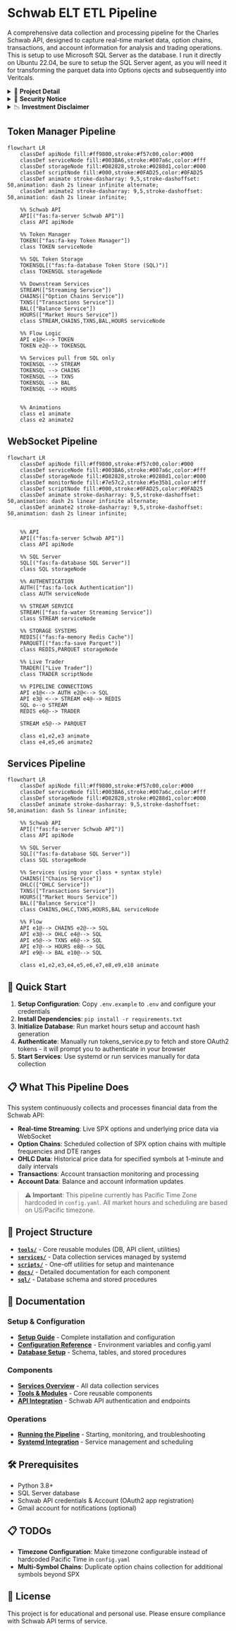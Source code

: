 # Schwab ELT ETL Pipeline

A comprehensive data collection and processing pipeline for the Charles Schwab API, designed to capture real-time market data, option chains, transactions, and account information for analysis and trading operations. This is setup to use Microsoft SQL Server as the database. I run it directly on Ubuntu 22.04, be sure to setup the SQL Server agent, as you will need it for transforming the parquet data into Options ojects and subsequently into Veritcals.

<details>
<summary>🧬 <strong>Project Detail</strong></summary>

- Authentication Service (tokens_service.py)
  - Handled independent of all other services
  - Access Token Every 30 minutes (set by Schwab)
  - Refresh Token Every 7 days (set by Schwab)
  - Token Management
    - OAuth2 Authentication
    - Automatic Access Token Refresh
    - Token Storage in SQL
- Config and Secrets
  - Config.yaml for application settings
  - .env for sensitive information (credentials, account numbers)
- Live Data Collection Services
  - Streaming Service - Use this for high frequency tick by tick data (schwab_stream.py)
    - Cached Live Prices in Redis
    - Piped Directly into Parquet files
    - Real-time symbol and options data
    - Underlying price data is also stored in redis and parquet
    - Automatic reconnection and count monitoring (schwab_stream_monitor.py, schwab_stream_controller.py)
    - Currently configured for 0 DTE SPX options
    - Symbols and Subscription details are configurable in config.yaml
  - Option Chains Service - Use this for snapshot pulls of live data
    - Multiple collection frequencies (1-min, 5-min, 30-min)
    - Various DTE ranges
    - SPX focused (expandable to other symbols)
- Historic Data Collection Services
  - OHLC Service - Use this for pulling historic price data
    - 1-minute and daily data
    - Configurable symbols (config.yaml)
    - Stored procedure for data processing and transformation
- Account Data Services
  - Transactions Service - Use this for monitoring account transactions
    - Raw JSON storage for complete audit trail in SQL (stores all transactions)
    - Structured data processing for vertical/spreads in SQL (stores identified verticals)
  - Balances Service - Use this for monitoring account balances
    - Daily balance and position updates
    - Stored in SQL for analysis
  - Market Hours Service - Use this for monitoring market hours
    - Updates market hours data in SQL
    - Provides foundation for other services' scheduling
</details>

<details>
<summary>🔐 <strong>Security Notice</strong></summary>

This system is designed for private use only. It is your sole responsibility to secure your data collection environment. At a minimum:

* **Do not expose any ports publicly.**
* Avoid direct remote access to this system from outside your local or VPN network.
* All services should be protected by firewall rules and run under restricted service accounts.
* Use `.env` files responsibly and never commit them to version control.
* Monitor your logs and token usage regularly for any unauthorized access.

> **This project assumes a hardened and secured deployment environment. Improper setup may expose sensitive account or trading data. Use at your own risk.**

</details>

<details>
<summary>📉 <strong>Investment Disclaimer</strong></summary>

This software is provided for educational and analytical purposes only. It is **not intended as financial advice or a trading recommendation**. Use of any data collected or strategies derived from this software is done solely at your own discretion and risk.

The author is not responsible for any financial losses, performance outcomes, or regulatory compliance issues arising from the use of this codebase.

</details>

## Token Manager Pipeline
```mermaid
flowchart LR
    classDef apiNode fill:#ff9800,stroke:#f57c00,color:#000
    classDef serviceNode fill:#003BA6,stroke:#007a6c,color:#fff
    classDef storageNode fill:#D82828,stroke:#0288d1,color:#000
    classDef scriptNode fill:#000,stroke:#0FAD25,color:#0FAD25
    classDef animate stroke-dasharray: 9,5,stroke-dashoffset: 50,animation: dash 2s linear infinite alternate;
    classDef animate2 stroke-dasharray: 9,5,stroke-dashoffset: 50,animation: dash 2s linear infinite;

    %% Schwab API
    API[("fas:fa-server Schwab API")]
    class API apiNode

    %% Token Manager
    TOKEN(["fas:fa-key Token Manager"])
    class TOKEN serviceNode

    %% SQL Token Storage
    TOKENSQL[("fas:fa-database Token Store (SQL)")]
    class TOKENSQL storageNode

    %% Downstream Services
    STREAM(["Streaming Service"])
    CHAINS(["Option Chains Service"])
    TXNS(["Transactions Service"])
    BAL(["Balance Service"])
    HOURS(["Market Hours Service"])
    class STREAM,CHAINS,TXNS,BAL,HOURS serviceNode

    %% Flow Logic
    API e1@<--> TOKEN
    TOKEN e2@--> TOKENSQL

    %% Services pull from SQL only
    TOKENSQL --> STREAM
    TOKENSQL --> CHAINS
    TOKENSQL --> TXNS
    TOKENSQL --> BAL
    TOKENSQL --> HOURS


    %% Animations
    class e1 animate
    class e2 animate2

```
## WebSocket Pipeline
```mermaid
flowchart LR
    classDef apiNode fill:#ff9800,stroke:#f57c00,color:#000
    classDef serviceNode fill:#003BA6,stroke:#007a6c,color:#fff
    classDef storageNode fill:#D82828,stroke:#0288d1,color:#000
    classDef monitorNode fill:#7e57c2,stroke:#5e35b1,color:#fff
    classDef scriptNode fill:#000,stroke:#0FAD25,color:#0FAD25
    classDef animate stroke-dasharray: 9,5,stroke-dashoffset: 50,animation: dash 2s linear infinite alternate;
    classDef animate2 stroke-dasharray: 9,5,stroke-dashoffset: 50,animation: dash 2s linear infinite;
    

    %% API
    API[("fas:fa-server Schwab API")]
    class API apiNode

    %% SQL Server
    SQL[("fas:fa-database SQL Server")]
    class SQL storageNode

    %% AUTHENTICATION
    AUTH(["fas:fa-lock Authentication"])
    class AUTH serviceNode

    %% STREAM SERVICE
    STREAM(["fas:fa-water Streaming Service"])
    class STREAM serviceNode

    %% STORAGE SYSTEMS
    REDIS[("fas:fa-memory Redis Cache")]
    PARQUET[("fas:fa-save Parquet")]
    class REDIS,PARQUET storageNode

    %% Live Trader
    TRADER(["Live Trader"])
    class TRADER scriptNode

    %% PIPELINE CONNECTIONS
    API e1@<--> AUTH e2@<--> SQL
    API e3@ <--> STREAM e4@--> REDIS
    SQL o--o STREAM
    REDIS e6@--> TRADER
    
    STREAM e5@--> PARQUET
    
    class e1,e2,e3 animate
    class e4,e5,e6 animate2
```

## Services Pipeline
```mermaid
flowchart LR
    classDef apiNode fill:#ff9800,stroke:#f57c00,color:#000
    classDef serviceNode fill:#003BA6,stroke:#007a6c,color:#fff
    classDef storageNode fill:#D82828,stroke:#0288d1,color:#000
    classDef animate stroke-dasharray: 9,5,stroke-dashoffset: 50,animation: dash 5s linear infinite;

    %% Schwab API
    API[("fas:fa-server Schwab API")]
    class API apiNode

    %% SQL Server
    SQL[("fas:fa-database SQL Server")]
    class SQL storageNode

    %% Services (using your class + syntax style)
    CHAINS(["Chains Service"])
    OHLC(["OHLC Service"])
    TXNS(["Transactions Service"])
    HOURS(["Market Hours Service"])
    BAL(["Balance Service"])
    class CHAINS,OHLC,TXNS,HOURS,BAL serviceNode

    %% Flow
    API e1@--> CHAINS e2@--> SQL
    API e3@--> OHLC e4@--> SQL
    API e5@--> TXNS e6@--> SQL
    API e7@--> HOURS e8@--> SQL
    API e9@--> BAL e10@--> SQL

    class e1,e2,e3,e4,e5,e6,e7,e8,e9,e10 animate
```

## 🚀 Quick Start

1. **Setup Configuration**: Copy `.env.example` to `.env` and configure your credentials
2. **Install Dependencies**: `pip install -r requirements.txt`
3. **Initialize Database**: Run market hours setup and account hash generation
4. **Authenticate**: Manually run tokens_service.py to fetch and store OAuth2 tokens - it will prompt you to authenticate in your browser
5. **Start Services**: Use systemd or run services manually for data collection

## 📋 What This Pipeline Does

This system continuously collects and processes financial data from the Schwab API:

- **Real-time Streaming**: Live SPX options and underlying price data via WebSocket
- **Option Chains**: Scheduled collection of SPX option chains with multiple frequencies and DTE ranges
- **OHLC Data**: Historical price data for specified symbols at 1-minute and daily intervals
- **Transactions**: Account transaction monitoring and processing
- **Account Data**: Balance and account information updates


> **⚠️ Important**: This pipeline currently has Pacific Time Zone hardcoded in `config.yaml`. All market hours and scheduling are based on US/Pacific timezone.

## 📁 Project Structure

- **[`tools/`](docs/tools.md)** - Core reusable modules (DB, API client, utilities)
- **[`services/`](docs/services.md)** - Data collection services managed by systemd
- **[`scripts/`](docs/scripts.md)** - One-off utilities for setup and maintenance
- **[`docs/`](docs/)** - Detailed documentation for each component
- **[`sql/`](docs/database.md)** - Database schema and stored procedures

## 📖 Documentation

### Setup & Configuration
- **[Setup Guide](docs/setup.md)** - Complete installation and configuration
- **[Configuration Reference](docs/configuration.md)** - Environment variables and config.yaml
- **[Database Setup](docs/database.md)** - Schema, tables, and stored procedures

### Components
- **[Services Overview](docs/services.md)** - All data collection services
- **[Tools & Modules](docs/tools.md)** - Core reusable components
- **[API Integration](docs/api.md)** - Schwab API authentication and endpoints

### Operations
- **[Running the Pipeline](docs/operations.md)** - Starting, monitoring, and troubleshooting
- **[Systemd Integration](docs/systemd.md)** - Service management and scheduling

## 🛠️ Prerequisites

- Python 3.8+
- SQL Server database
- Schwab API credentials & Account (OAuth2 app registration)
- Gmail account for notifications (optional)

## 📋 TODOs

- **Timezone Configuration**: Make timezone configurable instead of hardcoded Pacific Time in `config.yaml`
- **Multi-Symbol Chains**: Duplicate option chains collection for additional symbols beyond SPX

## 📝 License

This project is for educational and personal use. Please ensure compliance with Schwab API terms of service.

